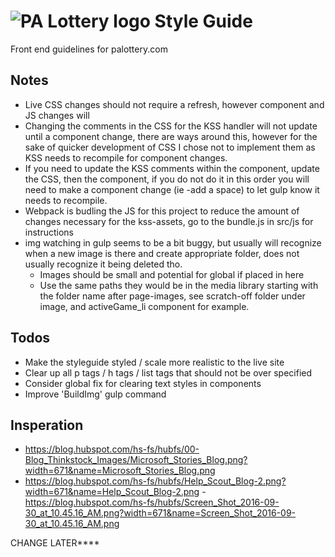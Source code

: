 # ![PA Lottery logo](https://dev.v8.palottery.state.pa.us/App_Themes/PALotteryAll/images/logo.png) Style Guide

Front end guidelines for palottery.com

## Notes
- Live CSS changes should not require a refresh, however component and JS changes will
- Changing the comments in the CSS for the KSS handler will not update until a component change, there are ways around this, however for the sake of quicker development of CSS I chose not to implement them as KSS needs to recompile for component changes.
- If you need to update the KSS comments within the component, update the CSS, then the component, if you do not do it in this order you will need to make a component change (ie -add a space) to let gulp know it needs to recompile.
- Webpack is budling the JS for this project to reduce the amount of changes necessary for the kss-assets, go to the bundle.js in src/js for instructions
- img watching in gulp seems to be a bit buggy, but usually will recognize when a new image is there and create appropriate folder, does not usually recognize it being deleted tho. 
    - Images should be small and potential for global if placed in here
    - Use the same paths they would be in the media library starting with the folder name after page-images, see scratch-off folder under image, and activeGame_li component for example.

## Todos
- Make the styleguide styled / scale more realistic to the live site
- Clear up all p tags / h tags / list tags that should not be over specified
- Consider global fix for clearing text styles in components
- Improve 'BuildImg' gulp command

## Insperation
- https://blog.hubspot.com/hs-fs/hubfs/00-Blog_Thinkstock_Images/Microsoft_Stories_Blog.png?width=671&name=Microsoft_Stories_Blog.png
- https://blog.hubspot.com/hs-fs/hubfs/Help_Scout_Blog-2.png?width=671&name=Help_Scout_Blog-2.png
-https://blog.hubspot.com/hs-fs/hubfs/Screen_Shot_2016-09-30_at_10.45.16_AM.png?width=671&name=Screen_Shot_2016-09-30_at_10.45.16_AM.png

CHANGE LATER****